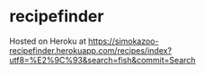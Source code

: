 # recipefinder

Hosted on Heroku at
https://simokazoo-recipefinder.herokuapp.com/recipes/index?utf8=%E2%9C%93&search=fish&commit=Search
